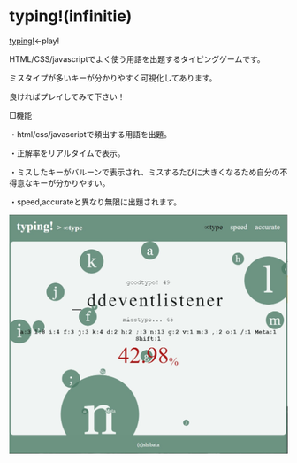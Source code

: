 # typing!(infinitie)

[typing!](https://shibawanko0202.github.io/infinityTyping/)←play!

HTML/CSS/javascriptでよく使う用語を出題するタイピングゲームです。

ミスタイプが多いキーが分かりやすく可視化してあります。

良ければプレイしてみて下さい！

□機能

・html/css/javascriptで頻出する用語を出題。

・正解率をリアルタイムで表示。

・ミスしたキーがバルーンで表示され、ミスするたびに大きくなるため自分の不得意なキーが分かりやすい。

・speed,accurateと異なり無限に出題されます。

![sample](./img/typing!(infinitie).jpg)
